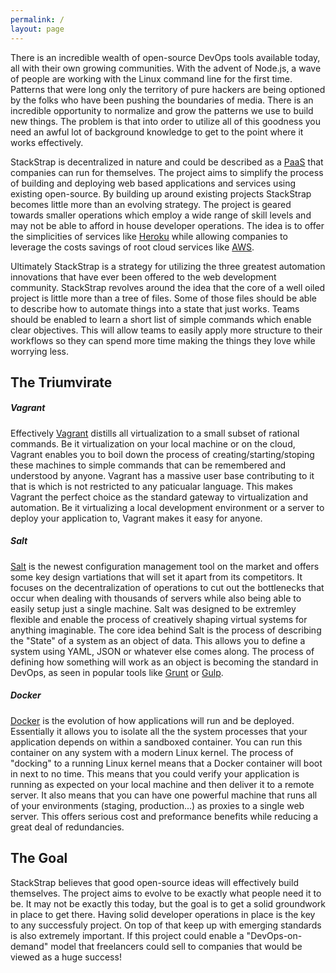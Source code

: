 ```yaml
---
permalink: /
layout: page
---
```


There is an incredible wealth of open-source DevOps tools available today, all
with their own growing communities. With the advent of Node.js, a wave of
people are working with the Linux command line for the first time. Patterns
that were long only the territory of pure hackers are being optioned by the
folks who have been pushing the boundaries of media. There is an incredible
opportunity to normalize and grow the patterns we use to build new things.
The problem is that into order to utilize all of this goodness you need an
awful lot of background knowledge to get to the point where it works
effectively.

StackStrap is decentralized in nature and could be described as a [PaaS] that
companies can run for themselves. The project aims to simplify the process of
building and deploying web based applications and services using existing
open-source. By building up around existing projects StackStrap becomes little
more than an evolving strategy. The project is geared towards smaller operations
which employ a wide range of skill levels and may not be able to afford in house
developer operations. The idea is to offer the simplicities of services like
[Heroku] while allowing companies to leverage the costs savings of root cloud
services like [AWS].

Ultimately StackStrap is a strategy for utilizing the three greatest
automation innovations that have ever been offered to the web development
community. StackStrap revolves around the idea that the core of a well oiled
project is little more than a tree of files. Some of those files should be able
to describe how to automate things into a state that just works. Teams should be
enabled to learn a short list of simple commands which enable clear objectives.
This will allow teams to easily apply more structure to their workflows so they
can spend more time making the things they love while worrying less.

## The Triumvirate

##### Vagrant

Effectively [Vagrant] distills all virtualization to a small subset of rational
commands. Be it virtualization on your local machine or on the cloud, Vagrant
enables you to boil down the process of creating/starting/stoping these machines
to simple commands that can be remembered and understood by anyone. Vagrant has
a massive user base contributing to it that is which is not restricted to any
paticualar language. This makes Vagrant the perfect choice as the standard
gateway to virtualization and automation. Be it virtualizing a local
development environment or a server to deploy your application to, Vagrant
makes it easy for anyone.

##### Salt

[Salt] is the newest configuration management tool on the market and offers
some key design vartiations that will set it apart from its competitors. It
focuses on the decentralization of operations to cut out the bottlenecks that
occur when dealing with thousands of servers while also being able to easily
setup just a single machine. Salt was designed to be extremley flexible and
enable the process of creatively shaping virtual systems for anything
imaginable. The core idea behind Salt is the process of describing the "State"
of a system as an object of data. This allows you to define a system using YAML,
JSON or whatever else comes along. The process of defining how something will
work as an object is becoming the standard in DevOps, as seen in popular tools
like [Grunt] or [Gulp].

##### Docker

[Docker] is the evolution of how applications will run and be deployed.
Essentially it allows you to isolate all the the system processes that your
application depends on within a sandboxed container. You can run this container
on any system with a modern Linux kernel. The process of "docking" to a running
Linux kernel means that a Docker container will boot in next to no time. This
means that you could verify your application is running as expected on your
local machine and then deliver it to a remote server.  It also means that you
can have one powerful machine that runs all of your environments (staging,
production...) as proxies to a single web server. This offers serious cost and
preformance benefits while reducing a great deal of redundancies.

## The Goal

StackStrap believes that good open-source ideas will effectively build
themselves. The project aims to evolve to be exactly what people need it to be.
It may not be exactly this today, but the goal is to get a solid groundwork in
place to get there. Having solid developer operations in place is the key to any
successfuly project. On top of that keep up with emerging standards is also
extremely important. If this project could enable a "DevOps-on-demand" model that
freelancers could sell to companies that would be viewed as a huge success!

[PaaS]: http://en.wikipedia.org/wiki/Platform_as_a_service
[Heroku]: https://www.heroku.com/
[AWS]: http://aws.amazon.com/
[Vagrant]: http://vagrantup.com/
[Salt]: http://saltstack.com/
[Grunt]: http://gruntjs.com/
[Gulp]: http://gulpjs.com/
[Docker]: https://www.docker.com/
